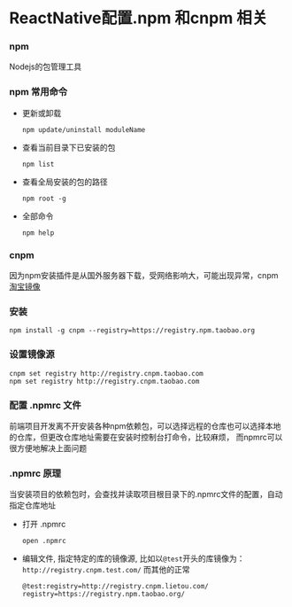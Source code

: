 # ReactNative配置.npm 和cnpm 相关

### npm
Nodejs的包管理工具

### npm 常用命令

- 更新或卸载

	```
	npm update/uninstall moduleName
	```
- 查看当前目录下已安装的包

 	```
 	npm list
	```
- 查看全局安装的包的路径

	```
	npm root -g
	```
- 全部命令

	```
	npm help
	```

### cnpm

因为npm安装插件是从国外服务器下载，受网络影响大，可能出现异常，cnpm [淘宝镜像](https://npm.taobao.org/)

### 安装

```
npm install -g cnpm --registry=https://registry.npm.taobao.org
```

### 设置镜像源

```
cnpm set registry http://registry.cnpm.taobao.com
npm set registry http://registry.cnpm.taobao.com
```


### 配置 .npmrc 文件

前端项目开发离不开安装各种npm依赖包，可以选择远程的仓库也可以选择本地的仓库，但更改仓库地址需要在安装时控制台打命令，比较麻烦， 而npmrc可以很方便地解决上面问题

### .npmrc 原理

当安装项目的依赖包时，会查找并读取项目根目录下的.npmrc文件的配置，自动指定仓库地址

- 打开 .npmrc
	
	```
	open .npmrc
	```
	
- 	编辑文件, 指定特定的库的镜像源, 比如以`@test`开头的库镜像为：`http://registry.cnpm.test.com/` 而其他的正常

	```
	@test:registry=http://registry.cnpm.lietou.com/
	registry=https://registry.npm.taobao.org/

	```
